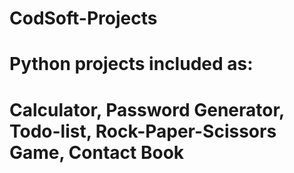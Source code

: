 # CodSoft-Projects
# Python projects included as:
# Calculator, Password Generator, Todo-list, Rock-Paper-Scissors Game, Contact Book
